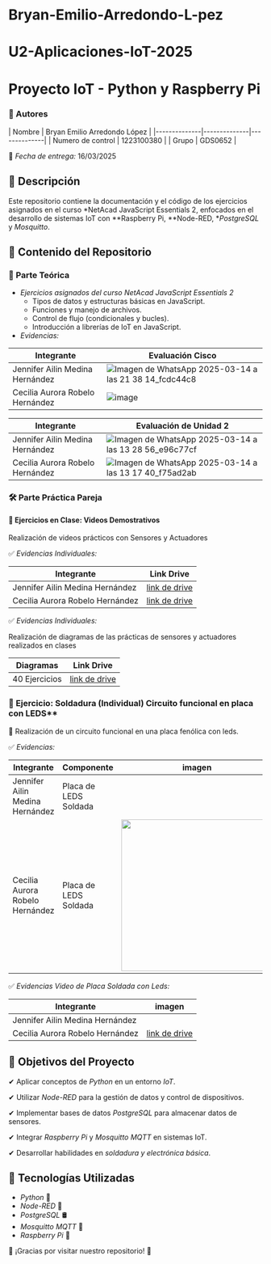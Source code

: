 # Bryan-Emilio-Arredondo-L-pez


# U2-Aplicaciones-IoT-2025
# Proyecto IoT - Python y Raspberry Pi

### 📌 Autores
| Nombre | Bryan Emilio Arredondo López |
|--------------|--------------|--------------|
| Numero de control | 1223100380 |
| Grupo | GDS0652 |


📅 *Fecha de entrega:* 16/03/2025


## 📌 Descripción
Este repositorio contiene la documentación y el código de los ejercicios asignados en el curso *NetAcad JavaScript Essentials 2, enfocados en el desarrollo de sistemas IoT con **Raspberry Pi, **Node-RED, **PostgreSQL* y *Mosquitto*.

## 📁 Contenido del Repositorio

### 📜 Parte Teórica
- *Ejercicios asignados del curso NetAcad JavaScript Essentials 2*
  - Tipos de datos y estructuras básicas en JavaScript.
  - Funciones y manejo de archivos.
  - Control de flujo (condicionales y bucles).
  - Introducción a librerías de IoT en JavaScript.
- *Evidencias:*
  
| Integrante | Evaluación Cisco |
|--------------|--------------|
|Jennifer Ailin Medina Hernández | ![Imagen de WhatsApp 2025-03-14 a las 21 38 14_fcdc44c8](https://github.com/user-attachments/assets/49746ed3-0b09-4cb9-8c69-0d1323fa6a37)|
| Cecilia Aurora Robelo Hernández | ![image](https://github.com/user-attachments/assets/93f6aea4-e525-43c1-bd62-8e86761dc441)|

| Integrante | Evaluación de Unidad 2 |
|--------------|--------------|
|Jennifer Ailin Medina Hernández | ![Imagen de WhatsApp 2025-03-14 a las 13 28 56_e96c77cf](https://github.com/user-attachments/assets/1775007c-b635-4414-a3ea-9faf261042cd)|
| Cecilia Aurora Robelo Hernández | ![Imagen de WhatsApp 2025-03-14 a las 13 17 40_f75ad2ab](https://github.com/user-attachments/assets/2ff03deb-04f1-4bd5-876c-1b3cbf1f5629)|

### 🛠 Parte Práctica Pareja

#### 🎥 Ejercicios en Clase: Videos Demostrativos 
Realización de videos prácticos con Sensores y Actuadores 

✅ *Evidencias Individuales:*

| Integrante | Link Drive |
|-------------|--------------|
| Jennifer Ailin Medina Hernández | [link de drive](https://drive.google.com/drive/folders/1JuTReTSXgN_EZ8mCqOGC7w0-O1bLq9VZ?usp=sharing)|
| Cecilia Aurora Robelo Hernández | [link de drive](https://drive.google.com/drive/folders/1RxvbnNiIj3fxsCMn9mxGbzruTqmGTIXD?usp=sharing) |


✅ *Evidencias Individuales:*

Realización de diagramas de las prácticas de sensores y actuadores realizados en clases

| Diagramas| Link Drive |
|-------------|--------------|
| 40 Ejercicios | [link de drive](https://docs.google.com/document/d/1y75AMNeXOGVOef9gWzuQ3AwWN3aLlHi__EPXLGG11ck/edit?usp=sharing)|

### 🔧 Ejercicio: Soldadura (Individual) Circuito funcional en placa con LEDS**
📌 Realización de un circuito funcional en una placa fenólica con leds.

✅ *Evidencias:*

| Integrante| Componente | imagen |
|--------------|--------------|--------------|
|Jennifer Ailin Medina Hernández| Placa de LEDS Soldada |  <img src= " " width="300"/>|
| Cecilia Aurora Robelo Hernández | Placa de LEDS Soldada| <img src="https://github.com/user-attachments/assets/b4c5c652-6f13-4f07-b604-6cd4b73de47e" width="300"/>|

✅ *Evidencias Video de Placa Soldada con Leds:*

| Integrante|  imagen |
|--------------|--------------|
|Jennifer Ailin Medina Hernández|   |
| Cecilia Aurora Robelo Hernández | [link de drive](https://drive.google.com/file/d/1uA7GMPoItu00pcs3j5W8EE4cItLiHzYl/view?usp=sharing)|

## 🎯 Objetivos del Proyecto

✔ Aplicar conceptos de *Python* en un entorno *IoT*.

✔ Utilizar *Node-RED* para la gestión de datos y control de dispositivos.

✔ Implementar bases de datos *PostgreSQL* para almacenar datos de sensores.

✔ Integrar *Raspberry Pi* y *Mosquitto MQTT* en sistemas IoT.

✔ Desarrollar habilidades en *soldadura y electrónica básica*.

## 🚀 Tecnologías Utilizadas
- *Python* 🐍
- *Node-RED* 🔗
- *PostgreSQL* 🛢
- *Mosquitto MQTT* 📡
- *Raspberry Pi* 🍓


🌟 ¡Gracias por visitar nuestro repositorio! 🌟
